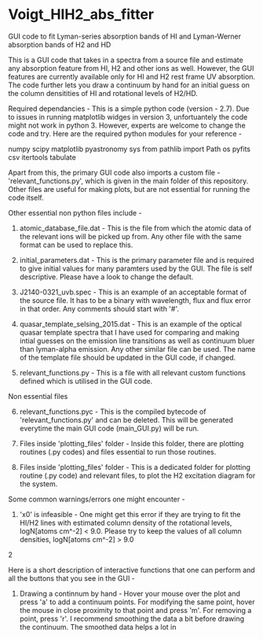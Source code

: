 # Voigt_HIH2_abs_fitter
GUI code to fit Lyman-series absorption bands of HI and Lyman-Werner absorption bands of H2 and HD

This is a GUI code that takes in a spectra from a source file and estimate any absorption feature from HI, H2 and other ions as well. However, the GUI features are currently available only for HI and H2 rest frame UV absorption. The code further lets you draw a continuum by hand for an initial guess on the column densitities of HI and rotational levels of H2/HD. 

Required dependancies - 
This is a simple python code (version - 2.7). Due to issues in running matplotlib widges in version 3, unfortuantely the code might not work in python 3. However, experts are welcome to change the code and try. Here are the required python modules for your reference - 


numpy
scipy
matplotlib
pyastronomy
sys
from pathlib import Path
os
pyfits
csv
itertools
tabulate

Apart from this, the primary GUI code also imports a custom file - 'relevant_functions.py', which is given in the main folder of this repository. Other files are useful for making plots, but are not essential for running the code itself.



Other essential non python files include - 

1. atomic_database_file.dat - This is the file from which the atomic data of the relevant ions will be picked up from. Any other file with the same format can be used to replace this.

2. initial_parameters.dat - This is the primary parameter file and is required to give initial values for many paramters used by the GUI. The file is self descriptive. Please have a look to change the default.

3. J2140-0321_uvb.spec - This is an example of an acceptable format of the source file. It has to be a binary with wavelength, flux and flux error in that order. Any comments should start with '#'.

4. quasar_template_selsing_2015.dat - This is an example of the optical quasar template spectra that I have used for comparing and making intial guesses on the emission line transitions as well as continuum bluer than lyman-alpha emission. Any other similar file can be used. The name of the template file should be updated in the GUI code, if changed.

5. relevant_functions.py - This is a file with all relevant custom functions defined which is utilised in the GUI code.



Non essential files

6. relevant_functions.pyc - This is the compiled bytecode of 'relevant_functions.py' and can be deleted. This will be generated everytime the main GUI code (main_GUI.py) will be run.

7. Files inside 'plotting_files' folder - Inside this folder, there are plotting routines (.py codes) and files essential to run those routines. 

8. Files inside 'plotting_files' folder - This is a dedicated folder for plotting routine (.py code) and relevant files, to plot the H2 excitation diagram for the system. 


Some common warnings/errors one might encounter - 

1. 'x0' is infeasible - One might get this error if they are trying to fit the HI/H2 lines with estimated column density of the rotational levels, logN[atoms cm^-2] < 9.0. Please try to keep the values of all column densities, logN[atoms cm^-2] > 9.0

2







Here is a short description of interactive functions that one can perform and all the buttons that you see in the GUI  -   

1. Drawing a continnum by hand - Hover your mouse over the plot and press 'a' to add a continuum points. For modifying the same point, hover the mouse in close proximity to that point and press 'm'. For removing a point, press 'r'. I recommend smoothing the data a bit before drawing the continuum. The smoothed data helps a lot in  



